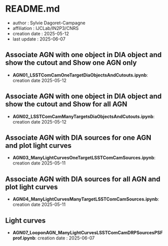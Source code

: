 # README.md

- author : Sylvie Dagoret-Campagne
- affiliation : IJCLab/IN2P3/CNRS
- creation date : 2025-05-12
- last update : 2025-06-07

## Associate AGN with one object in DIA object and show the cutout and Show one AGN only

- **AGN01_LSSTComCamOneTargetDiaObjectsAndCutouts.ipynb**: creation date 2025-05-12

## Associate AGN with one object in DIA object and show the cutout and Show for all AGN

- **AGN02_LSSTComCamManyTargetsDiaObjectsAndCutouts.ipynb**: creation date 2025-05-12


## Associate AGN with  DIA sources for one AGN and plot light curves
 
- **AGN03_ManyLightCurvesOneTargetLSSTComCamSources.ipynb**: creation date 2025-05-11

## Associate AGN with  DIA sources for all  AGN and plot light curves
- **AGN04_ManyLightCurvesManyTargetLSSTComCamSources.ipynb**: creation date 2025-05-11


## Light curves
- **AGN07_LooponAGN_ManyLightCurvesLSSTComCamDRPSourcesPSFprof.ipynb**:
  creation date : 2025-06-07